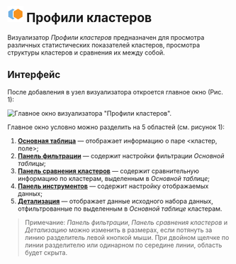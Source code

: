 # ![](../../images/icons/components/cluster-profiles_default.svg) Профили кластеров

Визуализатор *Профили кластеров* предназначен для просмотра различных статистических показателей кластеров, просмотра структуры кластеров и сравнения их между собой.

## Интерфейс

После добавления в узел визуализатора откроется главное окно (Рис. 1):

![Главное окно визуализатора "Профили кластеров".](./images/cluster-profilies-areas.png)

Главное окно условно можно разделить на 5 областей (см. рисунок 1):

1. **[Основная таблица](./main-table.md)** — отображает информацию о паре <кластер, поле>;
2. **[Панель фильтрации](./filter-panel.md)** — содержит настройки фильтрации *Основной таблицы*;
3. **[Панель сравнения кластеров](./comparison-panel.md)** — содержит сравнительную информацию по кластерам, выделенным в *Основной таблице*;
4. **[Панель инструментов](./toolbar.md)** — содержит настройку отображаемых данных;
5. **[Детализация](./details.md)** — отображает данные исходного набора данных, отфильтрованные по выделенным в *Основной таблице* кластерам.

> Примечание: *Панель фильтрации*, *Панель сравнения кластеров* и *Детализацию* можно изменить в размерах, если потянуть за линию разделитель левой кнопкой мыши. При двойном щелчке по линии разделителю или одинарном по середине линии, область будет скрыта.

